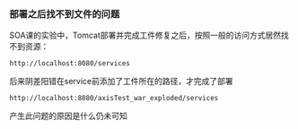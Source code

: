 ### 部署之后找不到文件的问题
SOA课的实验中，Tomcat部署并完成工件修复之后，按照一般的访问方式居然找不到资源：
```
http://localhost:8080/services
```
后来阴差阳错在service前添加了工件所在的路径，才完成了部署
```
http://localhost:8080/axisTest_war_exploded/services
```
产生此问题的原因是什么仍未可知
